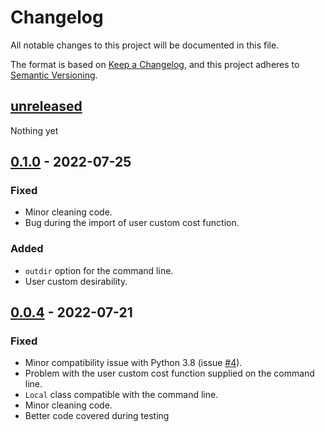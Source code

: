 # Changelog

All notable changes to this project will be documented in this file.

The format is based on [Keep a Changelog](https://keepachangelog.com/en/1.0.0/),
and this project adheres to [Semantic Versioning](https://semver.org/spec/v2.0.0.html).

## [unreleased]

Nothing yet

## [0.1.0] - 2022-07-25

### Fixed

- Minor cleaning code.
- Bug during the import of user custom cost function.

### Added

- `outdir` option for the command line.
- User custom desirability.

## [0.0.4] - 2022-07-21

### Fixed

- Minor compatibility issue with Python 3.8 (issue [#4](https://github.com/ale94mleon/MolDrug/issues/4)).
- Problem with the user custom cost function supplied on the command line.
- `Local` class compatible with the command line.
- Minor cleaning code.
- Better code covered during testing

[unreleased]: https://github.com/ale94mleon/MolDrug/compare/0.0.1...HEAD
[0.1.0]: https://github.com/ale94mleon/MolDrug/compare/0.0.4...0.0.1
[0.0.4]: https://github.com/ale94mleon/MolDrug/compare/0.0.3...0.0.4
